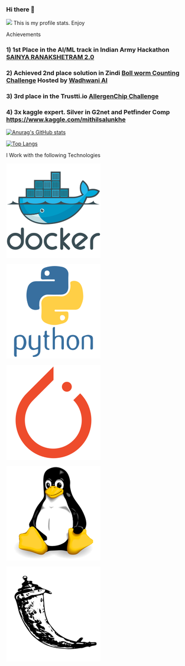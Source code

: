 ### Hi there 👋
![](https://komarev.com/ghpvc/?username=king398)
This is my  profile stats. Enjoy 
 
Achievements 
### 1) 1st Place in the AI/ML track in Indian Army Hackathon [SAINYA RANAKSHETRAM 2.0](https://www.sainya-ranakshetram.in/)
### 2) Achieved 2nd place solution in  Zindi [Boll worm Counting Challenge](https://zindi.africa/competitions/wadhwani-ai-bollworm-counting-challenge) Hosted by [Wadhwani AI](https://www.wadhwaniai.org/)
### 3) 3rd place in the Trustti.io [AllergenChip Challenge](https://github.com/Trustii-team/AllergenChip) 
### 4) 3x kaggle expert. Silver in G2net and Petfinder Comp  https://www.kaggle.com/mithilsalunkhe



[![Anurag's GitHub stats](https://github-readme-stats.vercel.app/api?username=king398)](https://github.com/king398/github-readme-stats)






[![Top Langs](https://github-readme-stats.vercel.app/api/top-langs/?username=king398)](https://github.com/anuraghazra/github-readme-stats)








<!--
**king398/king398** is a ✨ _special_ ✨ repository because its `README.md` (this file) appears on your GitHub profile.

Here are some ideas to get you started:

- 🔭 I’m currently working on ...
- 🌱 I’m currently learning ...
- 👯 I’m looking to collaborate on ...
- 🤔 I’m looking for help with ...
- 💬 Ask me about ...
- 📫 How to reach me: ...
- 😄 Pronouns: ...
- ⚡ Fun fact: ...
-->
I Work with the following Technologies 

![image](https://raw.githubusercontent.com/devicons/devicon/1119b9f84c0290e0f0b38982099a2bd027a48bf1/icons/docker/docker-original-wordmark.svg)

![image](https://raw.githubusercontent.com/devicons/devicon/1119b9f84c0290e0f0b38982099a2bd027a48bf1/icons/python/python-original-wordmark.svg)

![image](https://raw.githubusercontent.com/devicons/devicon/1119b9f84c0290e0f0b38982099a2bd027a48bf1/icons/pytorch/pytorch-original.svg)

![image](https://raw.githubusercontent.com/devicons/devicon/1119b9f84c0290e0f0b38982099a2bd027a48bf1/icons/linux/linux-original.svg)

![image](https://raw.githubusercontent.com/devicons/devicon/1119b9f84c0290e0f0b38982099a2bd027a48bf1/icons/flask/flask-original.svg)



